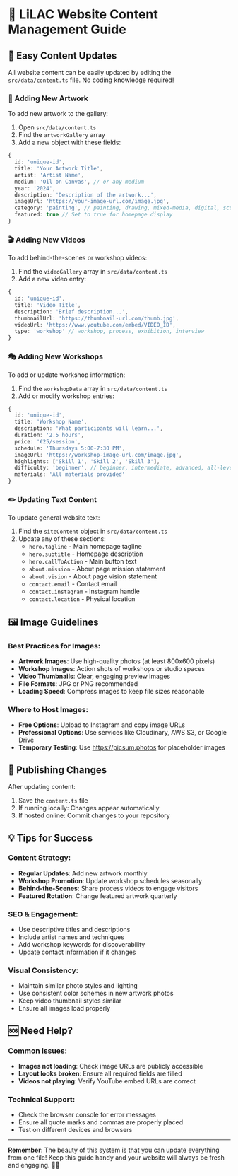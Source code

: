# 🌸 LiLAC Website Content Management Guide

## 📝 Easy Content Updates

All website content can be easily updated by editing the `src/data/content.ts` file. No coding knowledge required!

### 🎨 Adding New Artwork

To add new artwork to the gallery:

1. Open `src/data/content.ts`
2. Find the `artworkGallery` array
3. Add a new object with these fields:

```typescript
{
  id: 'unique-id',
  title: 'Your Artwork Title',
  artist: 'Artist Name',
  medium: 'Oil on Canvas', // or any medium
  year: '2024',
  description: 'Description of the artwork...',
  imageUrl: 'https://your-image-url.com/image.jpg',
  category: 'painting', // painting, drawing, mixed-media, digital, sculpture
  featured: true // Set to true for homepage display
}
```

### 🎬 Adding New Videos

To add behind-the-scenes or workshop videos:

1. Find the `videoGallery` array in `src/data/content.ts`
2. Add a new video entry:

```typescript
{
  id: 'unique-id',
  title: 'Video Title',
  description: 'Brief description...',
  thumbnailUrl: 'https://thumbnail-url.com/thumb.jpg',
  videoUrl: 'https://www.youtube.com/embed/VIDEO_ID',
  type: 'workshop' // workshop, process, exhibition, interview
}
```

### 🎭 Adding New Workshops

To add or update workshop information:

1. Find the `workshopData` array in `src/data/content.ts`
2. Add or modify workshop entries:

```typescript
{
  id: 'unique-id',
  title: 'Workshop Name',
  description: 'What participants will learn...',
  duration: '2.5 hours',
  price: '€25/session',
  schedule: 'Thursdays 5:00-7:30 PM',
  imageUrl: 'https://workshop-image-url.com/image.jpg',
  highlights: ['Skill 1', 'Skill 2', 'Skill 3'],
  difficulty: 'beginner', // beginner, intermediate, advanced, all-levels
  materials: 'All materials provided'
}
```

### ✏️ Updating Text Content

To update general website text:

1. Find the `siteContent` object in `src/data/content.ts`
2. Update any of these sections:
   - `hero.tagline` - Main homepage tagline
   - `hero.subtitle` - Homepage description
   - `hero.callToAction` - Main button text
   - `about.mission` - About page mission statement
   - `about.vision` - About page vision statement
   - `contact.email` - Contact email
   - `contact.instagram` - Instagram handle
   - `contact.location` - Physical location

## 🖼️ Image Guidelines

### Best Practices for Images:
- **Artwork Images**: Use high-quality photos (at least 800x600 pixels)
- **Workshop Images**: Action shots of workshops or studio spaces
- **Video Thumbnails**: Clear, engaging preview images
- **File Formats**: JPG or PNG recommended
- **Loading Speed**: Compress images to keep file sizes reasonable

### Where to Host Images:
- **Free Options**: Upload to Instagram and copy image URLs
- **Professional Options**: Use services like Cloudinary, AWS S3, or Google Drive
- **Temporary Testing**: Use https://picsum.photos for placeholder images

## 🚀 Publishing Changes

After updating content:

1. Save the `content.ts` file
2. If running locally: Changes appear automatically
3. If hosted online: Commit changes to your repository

## 💡 Tips for Success

### Content Strategy:
- **Regular Updates**: Add new artwork monthly
- **Workshop Promotion**: Update workshop schedules seasonally
- **Behind-the-Scenes**: Share process videos to engage visitors
- **Featured Rotation**: Change featured artwork quarterly

### SEO & Engagement:
- Use descriptive titles and descriptions
- Include artist names and techniques
- Add workshop keywords for discoverability
- Update contact information if it changes

### Visual Consistency:
- Maintain similar photo styles and lighting
- Use consistent color schemes in new artwork photos
- Keep video thumbnail styles similar
- Ensure all images load properly

## 🆘 Need Help?

### Common Issues:
- **Images not loading**: Check image URLs are publicly accessible
- **Layout looks broken**: Ensure all required fields are filled
- **Videos not playing**: Verify YouTube embed URLs are correct

### Technical Support:
- Check the browser console for error messages
- Ensure all quote marks and commas are properly placed
- Test on different devices and browsers

---

**Remember**: The beauty of this system is that you can update everything from one file! Keep this guide handy and your website will always be fresh and engaging. 🎨✨ 